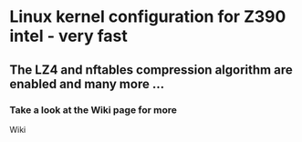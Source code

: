 <h1>Linux kernel configuration for Z390 intel - very fast</h1>
<h2>The LZ4 and nftables compression algorithm are enabled and many more ...</h2>
<h3>Take a look at the Wiki page for more</h3><a hreh="https://github.com/Curar/rakietka/wiki">Wiki<a/>

